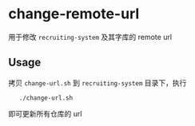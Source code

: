 # change-remote-url

用于修改 `recruiting-system` 及其字库的 remote url

## Usage
拷贝 `change-url.sh` 到 `recruiting-system` 目录下，执行
```
   ./change-url.sh
```
即可更新所有仓库的 url
